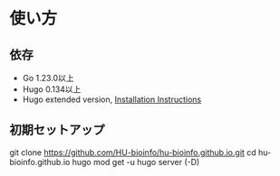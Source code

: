 # 使い方
## 依存
- Go 1.23.0以上
- Hugo 0.134以上
- Hugo extended version, [Installation Instructions](https://gohugo.io/installation/)

## 初期セットアップ
git clone https://github.com/HU-bioinfo/hu-bioinfo.github.io.git
cd hu-bioinfo.github.io
hugo mod get -u
hugo server (-D)
